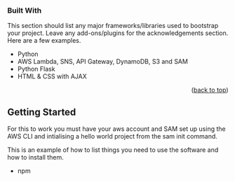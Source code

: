 ### Built With

This section should list any major frameworks/libraries used to bootstrap your project. Leave any add-ons/plugins for the acknowledgements section. Here are a few examples.

* Python
* AWS Lambda, SNS, API Gateway, DynamoDB, S3 and SAM
* Python Flask
* HTML & CSS with AJAX 


<p align="right">(<a href="#readme-top">back to top</a>)</p>

<!-- GETTING STARTED -->
## Getting Started

For this to work you must have your aws account and SAM set up using the AWS CLI and intialising a hello world project from the sam init command.

This is an example of how to list things you need to use the software and how to install them.
* npm
  ```sh
